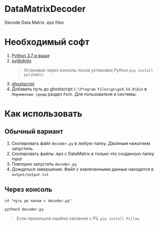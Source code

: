 # DataMatrixDecoder
 Decode Data Matrix .eps files

# Необходимый софт

1. [Python 3.7 и выше](https://www.python.org/downloads/)
2. [pylibdmtx](https://pypi.org/project/pylibdmtx/) 
   >Установка через консоль после установки Python `pip install pylibdmtx`
3. [ghostscript](https://www.ghostscript.com/download/gsdnld.html)
4. Добавить путь до ghostscript `C:\Program Files\gs\gs9.54.0\bin` в `Переменные среды` раздел `Path`. Для пользователя и системы.
# Как использовать
## Обычный вариант
1. Скопировать файл `decoder.py` в любую папку. Двойным нажатием запустить.
2. Скопировать файлы .eps с DataMatrix в только что созданную папку input
3. Повторно запустить `decoder.py`
4. Дождаться завершения. Файл с извлеченными данные находится в `output/output.txt`

## Через консоль
`cd "путь до папки с decoder.py"`

`python3 decoder.py`

>Если произошла ошибка связання с PIL `pip install Pillow`